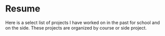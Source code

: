 Resume
======

Here is a select list of projects I have worked on in the past for school and on the side.
These projects are organized by course or side project.



